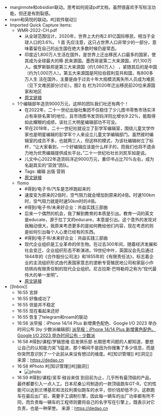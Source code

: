 - marginnote和obsidian联动。思考如何阅读pdf文档，虽然很喜欢手写标注功能，但还是有割裂感。
- roam和简悦的联动。#[[软件联动]]
- Imported Quick Capture items:
    - WMR-2022-CH.pdf
        - 从全球范围估计，2020年，世界上大约有2.81亿国际移民，相当于全球人口的3.6%。 1 首 先应注意，这只占世界人口非常少的一部分，意味着留在自己的出生国在绝大多数时候仍是常态。
        - 印度近1,800万人生活在国外，是世界上迁出移民人口最多的国家，使其成为全球最大的移 民来源国。墨西哥是第二大来源国，约1,100万人。俄罗斯联邦是第三大来源国（约1,080万人） ，紧随其后的是中国（约为1,000万人）。第五大来源国是阿拉伯叙利亚共和国，有800多万人生 活在国外，主要是由于过去十年大规模流离失所人员成为难民（见下文难民部分讨论）。图2 右 栏为2020年迁出移民前20位来源国家和地区
        - [原文链接](https://www.diigo.com/item/pdf/783rf/t0xe)
    - 1个编辑部年造货9000万元，这样的团队我们社还有两个！
        - 在2022年，二十一世纪出版社集团不仅稳住了少儿图书零售市场实洋占有率排名第1的地位，且市场图书发货码洋同比增长9.22%，能取得如此耀眼的成绩，该社三大明星编辑部功不可没。
        - 早在2018年，二十一世纪社就设立了彭学军编辑室，围绕儿童文学作家也是明星编辑的彭学军个人来设立儿童文学编辑部门。虽然彼时编辑室的成员不多，也就两三人，但这样的模式，为该社编辑树立了标杆，“让大家看到，一个好编辑应该是什么样子的，而我们也将不遗余力地为优秀编辑提供成长平台。”二十一世纪社社长刘凯军如是说。
        - 儿文中心2022年造货码洋近9000万元，重印书占比70%左右，成为名副其实的“双效”团队。
        - Tags: 编辑 出版 营销
        - [原文链接](https://mp.weixin.qq.com/s?__biz=MzAxNzAxNDcxMg==&mid=2651180031&idx=1&sn=91ceba981defa8538a3f33c7ab7dbd87&chksm=801d6128b76ae83e0a329d84b07b1a2d0b7fd5d80647131884fe268cbca13ead884b34bb2d41&mpshare=1&scene=1&srcid=0213apLzNPWRn435FeEACf4A&sharer_sharetime=1676280648281&sharer_shareid=c51b7b13a0b085484bc7a81d87b76e86)
    - flomo
        - #得到/电子书/汽车是怎样跑起来的
        - 速度变为原来的2倍时，空气阻力就会增加到原来的4倍。时速100km时，空气阻力就是时速50km时的4倍。
        - #得到/电子书/未来好企业：共益实践三部曲
        - 后来一个偶然的机会，我了解到教育的本质是引出。教育一词的英文是educate，源于拉丁文的educare，本意是引出。这个意外的发现对我触动很大，我原来考虑更多的是如何教给他们内容，现在考虑的则是如何引出每个人心里已经有的东西。
        - #得到/电子书/未来好企业：共益实践三部曲
        - 现代企业组织是工业革命的伴生物。在过去300年间，随着经济发展和社会变迁，企业组织形态不断演进。19世纪中叶，英国议会先后通过1844年的《合作股份公司法》和1855年的《有限责任法》，标志着企业的主流组织形式由代表国家意志的垄断专营殖民地公司和家庭小作坊转向有限责任制的现代企业组织。尼古拉斯·巴特勒将之称为“现代最伟大的单一发明”。
        - [原文链接](https://v.flomoapp.com/mine?tag=%E5%BE%97%E5%88%B0/%E7%94%B5%E5%AD%90%E4%B9%A6)
- [[Inbox]]
    - 16:55 言辞
    - 16:55 好像成功了
    - 16:55 但是并不稳定
    - 16:55 现在看起来还好
    - 16:55 恢复了telegram和roam的联动
    - 16:56 派早报：iPhone 14/14 Plus 新增黄色配色、Google I/O 2023 举办时间公布 [by 少数派编辑部]
[派早报：iPhone 14/14 Plus 新增黄色配色、Google I/O 2023 举办时间公布 - 少数派](https://sspai.com/post/78707)
    - 16:58 #得到/课程/罗辑思维·启发俱乐部
长期思考问题的人都知道，要想让自己的认知能力突飞猛进，那个瞬间不是因为你搜集了多少信息，而是你突然意识到了一个此前从来没有想过的维度。#[[知识管理]] #[[洞见]]
来源：https://dedao.cn
    - 16:58 #Photo #[[知识管理]]#[[脑洞]]
        - ![photo](https://firebasestorage.googleapis.com/v0/b/firescript-577a2.appspot.com/o/imgs%2Fapp%2Fxinyiheng%2FBkd66tgf9?alt=media&token=418f4474-17e3-4315-a4c2-b80318c6c309)
    - 16:59 #得到/课程/吴军·硅谷来信
到目前为止，几乎所有最顶级的产品，最终都要引入一点人工。日本尼桑公司制造的一款顶级跑车GT-R，它的性能可以达到兰博基尼和法拉利类似跑车的水平，但价钱却低不少。这款跑车在最后出厂前，需要手工调制引擎，因此每一辆车的出厂功率都有所不同，而负责每一辆车的工程师则要将自己的名字写在引擎上，既表示对它负责，也是一种荣誉。
来源：https://dedao.cn
